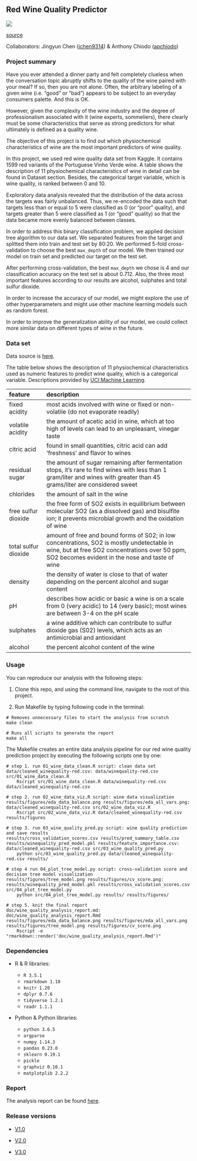## Red Wine Quality Predictor

![](https://media.giphy.com/media/3oKIP5bAoKJFJNOkgM/giphy.gif)

[source](https://media.giphy.com/media/3oKIP5bAoKJFJNOkgM/giphy.gif)

Collaborators: Jingyun Chen ([jchen9314](https://github.com/jchen9314)) & Anthony Chiodo ([apchiodo](https://github.com/apchiod))

### Project summary

Have you ever attended a dinner party and felt completely clueless when the conversation topic abruptly shifts to the quality of the wine paired with your meal? If so, then you are not alone. Often, the arbitrary labeling of a given wine (i.e. “good” or “bad”) appears to be subject to an everyday consumers palette. And this is OK. 

However, given the complexity of the wine industry and the degree of professionalism associated with it (wine experts, sommeliers), there clearly must be some characteristics that
serve as strong predictors for what ultimately is defined as a quality wine.

The objective of this project is to find out which physiochemical characteristics of wine are the most important predictors of wine quality.

In this project, we used red wine quality data set from Kaggle. It contains 1599 red variants of the Portuguese Vinho Verde wine. A table shows the description of 11 physiochemical characteristics of wine in detail can be found in Dataset section. Besides, the categorical target variable, which is wine quality, is ranked between 0 and 10. 

Exploratory data analysis revealed that the distribution of the data across the targets was fairly unbalanced. Thus, we re-encoded the data such that targets less than or equal to 5 were classified as 0 (or “poor” quality), and targets greater than 5 were classified as 1 (or “good” quality) so that the data became more evenly balanced between classes.

In order to address this binary classification problem, we applied decision tree algorithm to our data set. We separated features from the target and splitted them into train and test set by 80:20. We performed 5-fold cross-validation to choose the best `max_depth` of our model. We then trained our model on train set and predicted our target on the test set. 

After performing cross-validation, the best `max_depth` we chose is 4 and our classification accuracy on the test set is about 0.712. Also, the three most important features according to our results are alcohol, sulphates and total sulfur dioxide.

In order to increase the accuracy of our model, we might explore the use of other hyperparameters and might use other machine learning models such as random forest.

In order to improve the generalization ability of our model, we could collect more similar data on different types of wine in the future.

### Data set
Data source is [here](https://www.kaggle.com/uciml/red-wine-quality-cortez-et-al-2009). 

The table below shows the description of 11 physiochemical characteristics used as numeric features to predict wine quality, which is a categorical variable. Descriptions provided by [UCI Machine Learning](https://www.kaggle.com/uciml/red-wine-quality-cortez-et-al-2009).

| feature              | description                                                                                                                                                                                     |
| :------------------- | :---------------------------------------------------------------------------------------------------------------------------------------------------------------------------------------------- |
| fixed acidity        | most acids involved with wine or fixed or non-volatile (do not evaporate readily)                                                                                                                |
| volatile acidity     | the amount of acetic acid in wine, which at too high of levels can lead to an unpleasant, vinegar taste                                                                                         |
| citric acid          | found in small quantities, citric acid can add ‘freshness’ and flavor to wines                                                                                                                  |
| residual sugar       | the amount of sugar remaining after fermentation stops, it’s rare to find wines with less than 1 gram/liter and wines with greater than 45 grams/liter are considered sweet                     |
| chlorides            | the amount of salt in the wine                                                                                                                                                                  |
| free sulfur dioxide  | the free form of SO2 exists in equilibrium between molecular SO2 (as a dissolved gas) and bisulfite ion; it prevents microbial growth and the oxidation of wine                                 |
| total sulfur dioxide | amount of free and bound forms of S02; in low concentrations, SO2 is mostly undetectable in wine, but at free SO2 concentrations over 50 ppm, SO2 becomes evident in the nose and taste of wine |
| density              | the density of water is close to that of water depending on the percent alcohol and sugar content                                                                                               |
| pH                   | describes how acidic or basic a wine is on a scale from 0 (very acidic) to 14 (very basic); most wines are between 3-4 on the pH scale                                                          |
| sulphates            | a wine additive which can contribute to sulfur dioxide gas (S02) levels, which acts as an antimicrobial and antioxidant                                                                          |
| alcohol              | the percent alcohol content of the wine                                                                                                                                                         |

### Usage

You can reproduce our analysis with the following steps:

1. Clone this repo, and using the command line, navigate to the root of this project.

2. Run Makefile by typing following code in the terminal:

```
# Removes unnecessary files to start the analysis from scratch
make clean

# Runs all scripts to generate the report
make all
```
The Makefile creates an entire data analysis pipeline for our red wine quality prediction project by executing the following scripts one by one:

```
# step 1. run 01_wine_data_clean.R script: clean data set
data/cleaned_winequality-red.csv: data/winequality-red.csv src/01_wine_data_clean.R
	Rscript src/01_wine_data_clean.R data/winequality-red.csv data/cleaned_winequality-red.csv

# step 2. run 02_wine_data_viz.R script: wine data visualization
results/figures/eda_data_balance.png results/figures/eda_all_vars.png: data/cleaned_winequality-red.csv src/02_wine_data_viz.R
	Rscript src/02_wine_data_viz.R data/cleaned_winequality-red.csv results/figures

# step 3. run 03_wine_quality_pred.py script: wine quality prediction and save results
results/cross_validation_scores.csv results/pred_summary_table.csv results/winequality_pred_model.pkl results/feature_importance.csv: data/cleaned_winequality-red.csv src/03_wine_quality_pred.py
	python src/03_wine_quality_pred.py data/cleaned_winequality-red.csv results/

# step 4 run 04_plot_tree_model.py script: cross-validation score and decision tree model visualization
results/figures/tree_model.png results/figures/cv_score.png: results/winequality_pred_model.pkl results/cross_validation_scores.csv src/04_plot_tree_model.py
	python src/04_plot_tree_model.py results/ results/figures/

# step 5. knit the final report
doc/wine_quality_analysis_report.md: doc/wine_quality_analysis_report.Rmd results/figures/eda_data_balance.png results/figures/eda_all_vars.png results/figures/tree_model.png results/figures/cv_score.png
	Rscript -e "rmarkdown::render('doc/wine_quality_analysis_report.Rmd')"
```


### Dependencies

- R & R libraries:

	- `R 3.5.1`
	- `rmarkdown 1.10`
	- `knitr 1.20`
	- `dplyr 0.7.6`
	- `tidyverse 1.2.1`
	- `readr 1.1.1`

- Python & Python libraries:
 
    - `python 3.6.5`
	- `argparse`
	- `numpy 1.14.3`
	- `pandas 0.23.0`
	- `sklearn 0.19.1`
	- `pickle`
	- `graphviz 0.10.1`
	- `matplotplib 2.2.2`

### Report
The analysis report can be found [here](https://github.com/jchen9314/DSCI_522_jchen9314_apchiodo/blob/master/doc/wine_quality_analysis_report.md).

### Release versions

- [V1.0](https://github.com/UBC-MDS/DSCI_522_jchen9314_apchiodo/tree/v1.0)

- [V2.0](https://github.com/UBC-MDS/DSCI_522_jchen9314_apchiodo/tree/v2.0)

- [V3.0](https://github.com/UBC-MDS/DSCI_522_jchen9314_apchiodo/tree/v3.0)
